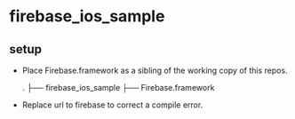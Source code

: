 firebase_ios_sample
===================

## setup

- Place Firebase.framework as a sibling of the working copy of this repos.

    .
    ├── firebase_ios_sample
    ├── Firebase.framework

- Replace url to firebase to correct a compile error.
